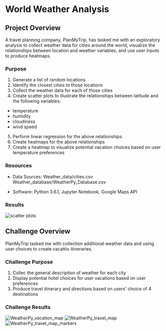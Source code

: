 # World Weather Analysis


## Project Overview
A travel planning company, PlanMyTrip, has tasked me with an exploratory analysis to collect weather data for cities around the world, visualize the relationships between location and weather variables, and use user inputs to produce heatmaps.


### Purpose
1. Generate a list of random locations
2. Identify the closest cities to those locations
3. Collect the weather data for each of those cities
4. Create scatter plots to illustrate the relationships between latitude and the following variables:
  - temperature
  - humidity
  - cloudiness
  - wind speed
5. Perform linear regression for the above relationships
6. Create heatmaps for the above relationships
7. Create a heatmap to visualize potential vacation choices based on user temperature preferences

### Resources
  - Data Sources: Weather_data/cities.csv
                  Weather_database/WeatherPy_Database.csv
              
  - Software: Python 3.6.1, Jupyter Notebook, Google Maps API

### Results
![scatter plots](https://user-images.githubusercontent.com/90879979/140619716-bcaa3284-9bf7-4f53-ae5f-36f4a2006afa.png)


## Challenge Overview
PlanMyTrip tasked me with collection additional weather data and using user choices to create vacattio itineraries.

### Challenge Purpose
1. Collec the general description of weather for each city
2. Display potential hotel choices for user vacations based on user preferences
3. Produce travel itinerary and directions based on users' choice of 4 destinations


### Challenge Results
![WeatherPy_vacation_map](https://user-images.githubusercontent.com/90879979/140620145-bc54f02f-939c-489b-aed1-445bedcf5def.png)
![WeatherPy_travel_map](https://user-images.githubusercontent.com/90879979/140619956-66801f1a-a569-4c69-8780-b6556b619cb5.png)
![WeatherPy_travel_map_markers](https://user-images.githubusercontent.com/90879979/140619959-25d6400d-09ae-4437-afce-a11ecc60555a.png)
